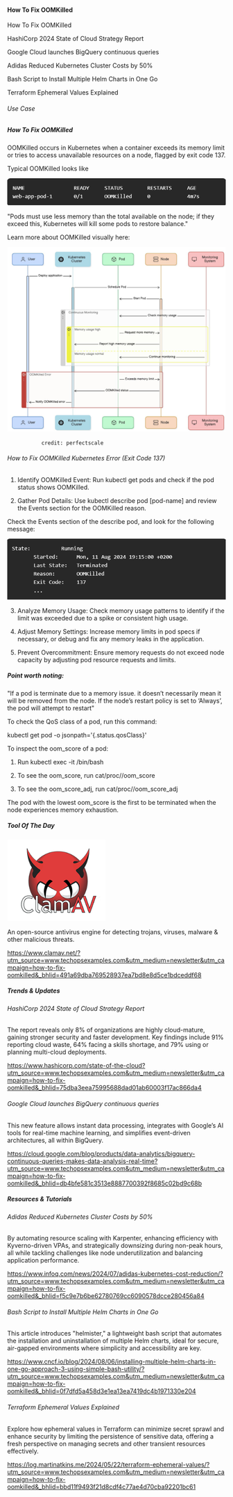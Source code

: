 #### How To Fix OOMKilled

How To Fix OOMKilled

HashiCorp 2024 State of Cloud Strategy Report

Google Cloud launches BigQuery continuous queries

Adidas Reduced Kubernetes Cluster Costs by 50%

Bash Script to Install Multiple Helm Charts in One Go

Terraform Ephemeral Values Explained

###### Use Case
##### How To Fix OOMKilled

OOMKilled occurs in Kubernetes when a container exceeds its memory limit or tries to access unavailable resources on a node, flagged by exit code 137.

Typical OOMKilled looks like

![alt text](image.png)


"Pods must use less memory than the total available on the node; if they exceed this, Kubernetes will kill some pods to restore balance."

Learn more about OOMKilled visually here:

![alt text](<unnamed (4).jpg>)

               credit: perfectscale


###### How to Fix OOMKilled Kubernetes Error (Exit Code 137)

1. Identify OOMKilled Event: Run kubectl get pods and check if the pod status shows OOMKilled.

2. Gather Pod Details: Use kubectl describe pod [pod-name] and review the Events section for the OOMKilled reason.

Check the Events section of the describe pod, and look for the following message:

![alt text](image-1.png)

3. Analyze Memory Usage: Check memory usage patterns to identify if the limit was exceeded due to a spike or consistent high usage.

4. Adjust Memory Settings: Increase memory limits in pod specs if necessary, or debug and fix any memory leaks in the application.

5. Prevent Overcommitment: Ensure memory requests do not exceed node capacity by adjusting pod resource requests and limits.

##### Point worth noting:

"If a pod is terminate due to a memory issue. it doesn’t necessarily mean it will be removed from the node. If the node’s restart policy is set to ‘Always’, the pod will attempt to restart"

To check the QoS class of a pod, run this command:

 kubectl get pod -o jsonpath='{.status.qosClass}' 

To inspect the oom_score of a pod:

1. Run kubectl exec -it /bin/bash

2. To see the  oom_score, run cat/proc//oom_score

3. To see the  oom_score_adj, run cat/proc//oom_score_adj

The pod with the lowest oom_score is the first to be terminated when the node experiences memory exhaustion.

##### Tool Of The Day

![alt text](image-2.png)

An open-source antivirus engine for detecting trojans, viruses, malware & other malicious threats.

https://www.clamav.net/?utm_source=www.techopsexamples.com&utm_medium=newsletter&utm_campaign=how-to-fix-oomkilled&_bhlid=491a69dba769528937ea7bd8e8d5ce1bdceddf68

##### Trends & Updates

###### HashiCorp 2024 State of Cloud Strategy Report

The report reveals only 8% of organizations are highly cloud-mature, gaining stronger security and faster development. Key findings include 91% reporting cloud waste, 64% facing a skills shortage, and 79% using or planning multi-cloud deployments.

https://www.hashicorp.com/state-of-the-cloud?utm_source=www.techopsexamples.com&utm_medium=newsletter&utm_campaign=how-to-fix-oomkilled&_bhlid=75dba3eea75995688dad01ab60003f17ac866da4

###### Google Cloud launches BigQuery continuous queries

This new feature allows instant data processing, integrates with Google’s AI tools for real-time machine learning, and simplifies event-driven architectures, all within BigQuery.

https://cloud.google.com/blog/products/data-analytics/bigquery-continuous-queries-makes-data-analysis-real-time?utm_source=www.techopsexamples.com&utm_medium=newsletter&utm_campaign=how-to-fix-oomkilled&_bhlid=db4bfe581c3513e8887700392f8685c02bd9c68b

##### Resources & Tutorials

###### Adidas Reduced Kubernetes Cluster Costs by 50%

By automating resource scaling with Karpenter, enhancing efficiency with Kyverno-driven VPAs, and strategically downsizing during non-peak hours, all while tackling challenges like node underutilization and balancing application performance.

https://www.infoq.com/news/2024/07/adidas-kubernetes-cost-reduction/?utm_source=www.techopsexamples.com&utm_medium=newsletter&utm_campaign=how-to-fix-oomkilled&_bhlid=f5c9e7b6be62780769cc6090578dcce280456a84

###### Bash Script to Install Multiple Helm Charts in One Go

This article introduces "helmister," a lightweight bash script that automates the installation and uninstallation of multiple Helm charts, ideal for secure, air-gapped environments where simplicity and accessibility are key.

https://www.cncf.io/blog/2024/08/06/installing-multiple-helm-charts-in-one-go-approach-3-using-simple-bash-utility/?utm_source=www.techopsexamples.com&utm_medium=newsletter&utm_campaign=how-to-fix-oomkilled&_bhlid=0f7dfd5a458d3e1ea13ea7419dc4b1971330e204

###### Terraform Ephemeral Values Explained

Explore how ephemeral values in Terraform can minimize secret sprawl and enhance security by limiting the persistence of sensitive data, offering a fresh perspective on managing secrets and other transient resources effectively.

https://log.martinatkins.me/2024/05/22/terraform-ephemeral-values/?utm_source=www.techopsexamples.com&utm_medium=newsletter&utm_campaign=how-to-fix-oomkilled&_bhlid=bbd11f9493f21d8cdf4c77ae4d70cba92201bc61




